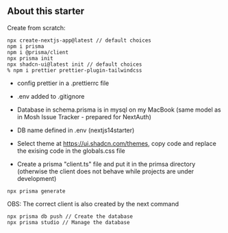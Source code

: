 ## About this starter

Create from scratch:

```
npx create-nextjs-app@latest // default choices
npm i prisma
npm i @prisma/client
npx prisma init
npx shadcn-ui@latest init // default choices
% npm i prettier prettier-plugin-tailwindcss

```

- config prettier in a .prettierrc file
- .env added to .gitignore
- Database in schema.prisma is in mysql on my MacBook (same model as in Mosh
  Issue Tracker - prepared for NextAuth)
- DB name defined in .env (nextjs14starter)

- Select theme at https://ui.shadcn.com/themes, copy code and replace the
  exising code in the globals.css file

- Create a prisma "client.ts" file and put it in the primsa directory (otherwise
  the client does not behave while projects are under development)

```
npx prisma generate
```

OBS: The correct client is also created by the next command

```
npx prisma db push // Create the database
npx prisma studio // Manage the database
```
